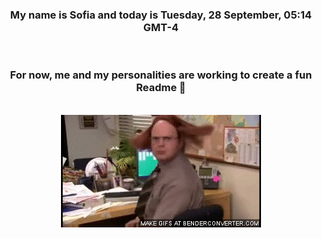 


<div align="center">
<h3 >My name is Sofia and today is Tuesday, 28 September, 05:14 GMT-4</h3><br>
<h3 >For now, me and my personalities are working to create a fun Readme 👋
</h3><br>
<img src='img/dwight.gif' alt='working...'/>
</div>
